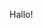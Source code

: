 Hallo!


<!---
Jonnykoder/Jonnykoder is a ✨ special ✨ repository because its `README.md` (this file) appears on your GitHub profile.
You can click the Preview link to take a look at your changes.
--->
